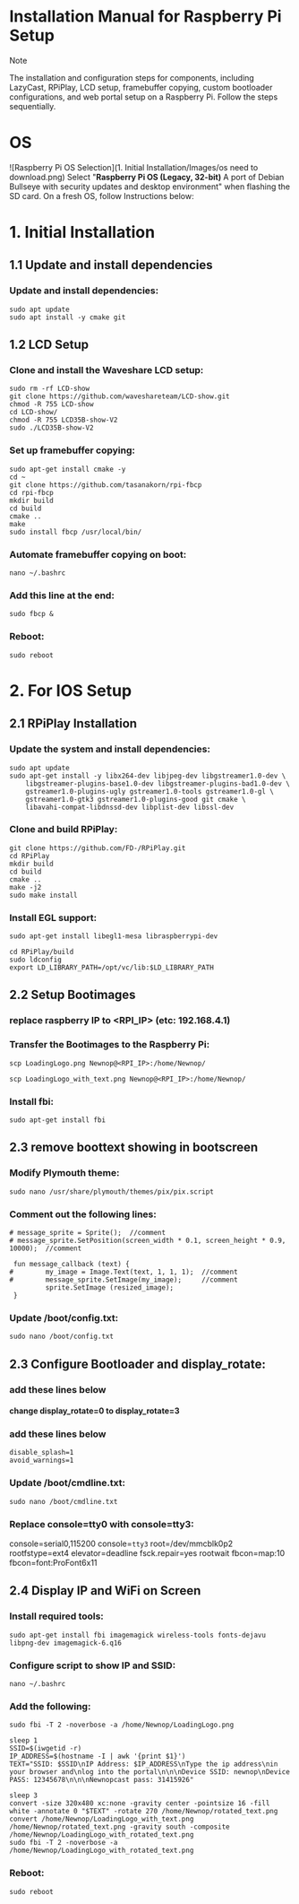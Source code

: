 # Installation Manual for Raspberry Pi Setup

> [!NOTE]
> The installation and configuration steps for components, including LazyCast, RPiPlay, LCD setup, framebuffer copying, custom bootloader configurations, and web portal setup on a Raspberry Pi. Follow the steps sequentially.

# OS
![Raspberry Pi OS Selection](1. Initial Installation/Images/os need to download.png)
Select "**Raspberry Pi OS (Legacy, 32-bit)** A port of Debian Bullseye with security updates and desktop environment" when flashing the SD card.
On a fresh OS, follow Instructions below:


# 1. Initial Installation

## 1.1 Update and install dependencies
### Update and install dependencies:

```
sudo apt update
sudo apt install -y cmake git
```


## 1.2 LCD Setup

### Clone and install the Waveshare LCD setup:
```
sudo rm -rf LCD-show
git clone https://github.com/waveshareteam/LCD-show.git
chmod -R 755 LCD-show
cd LCD-show/
chmod -R 755 LCD35B-show-V2
sudo ./LCD35B-show-V2
```

### Set up framebuffer copying:
```
sudo apt-get install cmake -y
cd ~
git clone https://github.com/tasanakorn/rpi-fbcp
cd rpi-fbcp
mkdir build
cd build
cmake ..
make
sudo install fbcp /usr/local/bin/
```

### Automate framebuffer copying on boot:
```
nano ~/.bashrc
```

### Add this line at the end:
```
sudo fbcp &
```
### Reboot:
```
sudo reboot
```


# 2. For IOS Setup
## 2.1 RPiPlay Installation

### Update the system and install dependencies:
```
sudo apt update
sudo apt-get install -y libx264-dev libjpeg-dev libgstreamer1.0-dev \
    libgstreamer-plugins-base1.0-dev libgstreamer-plugins-bad1.0-dev \
    gstreamer1.0-plugins-ugly gstreamer1.0-tools gstreamer1.0-gl \
    gstreamer1.0-gtk3 gstreamer1.0-plugins-good git cmake \
    libavahi-compat-libdnssd-dev libplist-dev libssl-dev
```

### Clone and build RPiPlay:
```
git clone https://github.com/FD-/RPiPlay.git
cd RPiPlay
mkdir build
cd build
cmake ..
make -j2
sudo make install
```

### Install EGL support:
```
sudo apt-get install libegl1-mesa libraspberrypi-dev
```
```
cd RPiPlay/build
sudo ldconfig
export LD_LIBRARY_PATH=/opt/vc/lib:$LD_LIBRARY_PATH
```

## 2.2 Setup Bootimages

### replace raspberry IP to <RPI_IP> (etc: 192.168.4.1)
### Transfer the Bootimages to the Raspberry Pi:
```
scp LoadingLogo.png Newnop@<RPI_IP>:/home/Newnop/
```
```
scp LoadingLogo_with_text.png Newnop@<RPI_IP>:/home/Newnop/
```
### Install fbi:
```
sudo apt-get install fbi
```


## 2.3 remove boottext showing in bootscreen

### Modify Plymouth theme:
```
sudo nano /usr/share/plymouth/themes/pix/pix.script
```

### Comment out the following lines:
```
# message_sprite = Sprite();  //comment
# message_sprite.SetPosition(screen_width * 0.1, screen_height * 0.9, 10000);  //comment
 
 fun message_callback (text) {
#        my_image = Image.Text(text, 1, 1, 1);  //comment
#        message_sprite.SetImage(my_image);     //comment
         sprite.SetImage (resized_image);
 }
```

### Update /boot/config.txt:
```
sudo nano /boot/config.txt
```

## 2.3 Configure Bootloader and display_rotate:

### add these lines below
#### change display_rotate=0 to display_rotate=3

### add these lines below
```
disable_splash=1
avoid_warnings=1
```

### Update /boot/cmdline.txt:
```
sudo nano /boot/cmdline.txt
```

### Replace console=tty0  with console=tty3:
console=serial0,115200 console=``tty3`` root=/dev/mmcblk0p2 rootfstype=ext4 elevator=deadline fsck.repair=yes rootwait fbcon=map:10 fbcon=font:ProFont6x11


## 2.4 Display IP and WiFi on Screen

### Install required tools:
```
sudo apt-get install fbi imagemagick wireless-tools fonts-dejavu libpng-dev imagemagick-6.q16
```
### Configure script to show IP and SSID:
```
nano ~/.bashrc
```
### Add the following:
```
sudo fbi -T 2 -noverbose -a /home/Newnop/LoadingLogo.png

sleep 1
SSID=$(iwgetid -r)
IP_ADDRESS=$(hostname -I | awk '{print $1}')
TEXT="SSID: $SSID\nIP Address: $IP_ADDRESS\nType the ip address\nin your browser and\nlog into the portal\n\n\nDevice SSID: newnop\nDevice PASS: 12345678\n\n\nNewnopcast pass: 31415926"

sleep 3
convert -size 320x480 xc:none -gravity center -pointsize 16 -fill white -annotate 0 "$TEXT" -rotate 270 /home/Newnop/rotated_text.png
convert /home/Newnop/LoadingLogo_with_text.png /home/Newnop/rotated_text.png -gravity south -composite /home/Newnop/LoadingLogo_with_rotated_text.png
sudo fbi -T 2 -noverbose -a /home/Newnop/LoadingLogo_with_rotated_text.png
```

### Reboot:
```
sudo reboot
```

